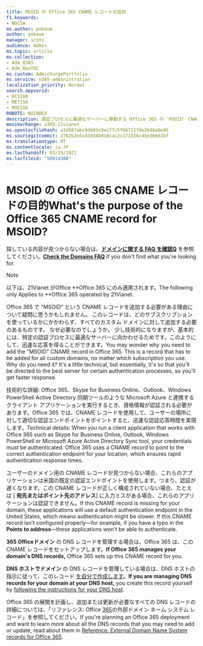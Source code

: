 ```yaml
---
title: MSOID の Office 365 CNAME レコードの目的
f1.keywords:
- NOCSH
ms.author: pebaum
author: pebaum
manager: scotv
audience: Admin
ms.topic: article
ms.collection:
- Adm_O365
- Adm_NonTOC
ms.custom: AdminSurgePortfolio
ms.service: o365-administration
localization_priority: Normal
search.appverid:
- BCS160
- MET150
- MOE150
ROBOTS: NOINDEX
description: 認証プロセスに最適なサーバーに移動する Office 365 の 'MSOID' CNAME レコードの詳細については、応答を速くします。
monikerRange: o365-21vianet
ms.openlocfilehash: a1d587abc9db03c9a1f7c5f66711fde3648a0e96
ms.sourcegitcommit: 27b2b2e5c41934b918cac2c171556c45e36661bf
ms.translationtype: MT
ms.contentlocale: ja-JP
ms.lasthandoff: 03/19/2021
ms.locfileid: "50914308"
---
```

# <a name="whats-the-purpose-of-the-office-365-cname-record-for-msoid"></a><span data-ttu-id="95f5d-103">MSOID の Office 365 CNAME レコードの目的</span><span class="sxs-lookup"><span data-stu-id="95f5d-103">What's the purpose of the Office 365 CNAME record for MSOID?</span></span>

 <span data-ttu-id="95f5d-104">探している内容が見つからない場合は、**[ドメインに関する FAQ を確認Q](../setup/domains-faq.yml)** を参照してください。</span><span class="sxs-lookup"><span data-stu-id="95f5d-104">**[Check the Domains FAQ](../setup/domains-faq.yml)** if you don't find what you're looking for.</span></span> 
> [!NOTE]
> <span data-ttu-id="95f5d-105">以下は、21Vianet がOffice \*\*Office 365 にのみ適用されます。</span><span class="sxs-lookup"><span data-stu-id="95f5d-105">The following only Applies to \*\*Office 365 operated by 21Vianet.</span></span>
  
<span data-ttu-id="95f5d-p101">Office 365 で "MSOID" という CNAME レコードを追加する必要がある理由について疑問に思うかもしれません。 このレコードは、どのサブスクリプションを使っているかにかかわらず、すべてのカスタム ドメインに対して追加する必要のあるものです。 なぜ必要なのでしょうか。 少し技術的になりますが、基本的には、特定の認証プロセスに最適なサーバーに向かわせるためです。このようにして、迅速な応答を得ることができます。</span><span class="sxs-lookup"><span data-stu-id="95f5d-p101">You may wonder why you need to add the "MSOID" CNAME record in Office 365. This is a record that has to be added for all custom domains, no matter which subscription you use. Why do you need it? It's a little technical, but essentially, it's so that you'll be directed to the best server for certain authentication processes, so you'll get faster response.</span></span>
  
<span data-ttu-id="95f5d-p102">技術的な詳細: Office 365、Skype for Business Online、Outlook、Windows PowerShell Active Directory 同期ツールのような Microsoft Azure と連携するクライアント アプリケーションを実行するとき、資格情報が認証される必要があります。Office 365 では、CNAME レコードを使用して、ユーザーの場所に対して適切な認証エンドポイントをポイントすると、迅速な認証応答時間を実現します。</span><span class="sxs-lookup"><span data-stu-id="95f5d-p102">Technical details: When you run a client application that works with Office 365 such as Skype for Business Online, Outlook, Windows PowerShell or Microsoft Azure Active Directory Sync tool, your credentials must be authenticated. Office 365 uses a CNAME record to point to the correct authentication endpoint for your location, which ensures rapid authentication response times.</span></span>
  
<span data-ttu-id="95f5d-p103">ユーザーのドメイン用の CNAME レコードが見つからない場合、これらのアプリケーションは米国の既定の認証エンドポイントを使用します。つまり、認証が遅くなります。この CNAME レコードが正しく構成されていない場合、たとえば [ **宛先またはポイント先のアドレス**] に入力ミスがある場合、これらのアプリケーションは認証できません。</span><span class="sxs-lookup"><span data-stu-id="95f5d-p103">If this CNAME record is missing for your domain, these applications will use a default authentication endpoint in the United States, which means authentication might be slower. If this CNAME record isn't configured properly—for example, if you have a typo in the **Points to address**—these applications won't be able to authenticate.</span></span>
  
 <span data-ttu-id="95f5d-114">**365 Officeドメイン** の DNS レコードを管理する場合は、Office 365 は、この CNAME レコードをセットアップします。</span><span class="sxs-lookup"><span data-stu-id="95f5d-114">**If Office 365 manages your domain's DNS records,** Office 365 sets up this CNAME record for you.</span></span> 
  
 <span data-ttu-id="95f5d-115">**DNS ホストでドメイン** の DNS レコードを管理している場合は、DNS ホストの指示に従って、このレコード [を自分で作成します](../get-help-with-domains/create-dns-records-at-any-dns-hosting-provider.md)。</span><span class="sxs-lookup"><span data-stu-id="95f5d-115">**If you are managing DNS records for your domain at your DNS host,** you create this record yourself by [following the instructions for your DNS host](../get-help-with-domains/create-dns-records-at-any-dns-hosting-provider.md).</span></span>
  
<span data-ttu-id="95f5d-116">Office 365 の展開を計画し、追加または更新が必要なすべての DNS レコードの詳細については、「リファレンス: Office [365](../../enterprise/external-domain-name-system-records.md)の外部ドメイン ネーム システム レコード」を参照してください。</span><span class="sxs-lookup"><span data-stu-id="95f5d-116">If you're planning an Office 365 deployment and want to learn more about all the DNS records that you may need to add or update, read about them in [Reference: External Domain Name System records for Office 365](../../enterprise/external-domain-name-system-records.md).</span></span>
